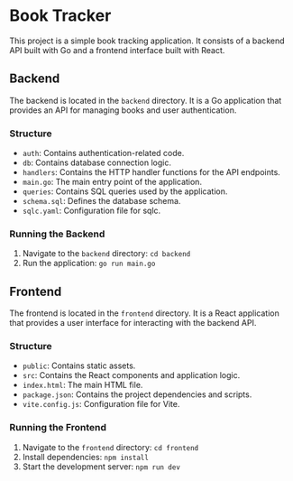 # Book Tracker

This project is a simple book tracking application. It consists of a backend API built with Go and a frontend interface built with React.

## Backend

The backend is located in the `backend` directory. It is a Go application that provides an API for managing books and user authentication.

### Structure

*   `auth`: Contains authentication-related code.
*   `db`: Contains database connection logic.
*   `handlers`: Contains the HTTP handler functions for the API endpoints.
*   `main.go`: The main entry point of the application.
*   `queries`: Contains SQL queries used by the application.
*   `schema.sql`: Defines the database schema.
*   `sqlc.yaml`: Configuration file for sqlc.

### Running the Backend

1.  Navigate to the `backend` directory: `cd backend`
2.  Run the application: `go run main.go`

## Frontend

The frontend is located in the `frontend` directory. It is a React application that provides a user interface for interacting with the backend API.

### Structure

*   `public`: Contains static assets.
*   `src`: Contains the React components and application logic.
*   `index.html`: The main HTML file.
*   `package.json`: Contains the project dependencies and scripts.
*   `vite.config.js`: Configuration file for Vite.

### Running the Frontend

1.  Navigate to the `frontend` directory: `cd frontend`
2.  Install dependencies: `npm install`
3.  Start the development server: `npm run dev`